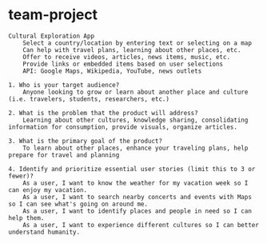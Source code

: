 # team-project


    Cultural Exploration App
        Select a country/location by entering text or selecting on a map
        Can help with travel plans, learning about other places, etc.
        Offer to receive videos, articles, news items, music, etc.
        Provide links or embedded items based on user selections
        API: Google Maps, Wikipedia, YouTube, news outlets

    1. Who is your target audience?
        Anyone looking to grow or learn about another place and culture (i.e. travelers, students, researchers, etc.)

    2. What is the problem that the product will address?
        Learning about other cultures, knowledge sharing, consolidating information for consumption, provide visuals, organize articles.

    3. What is the primary goal of the product?
        To learn about other places, enhance your traveling plans, help prepare for travel and planning

    4. Identify and prioritize essential user stories (limit this to 3 or fewer)?
        As a user, I want to know the weather for my vacation week so I can enjoy my vacation.
        As a user, I want to search nearby concerts and events with Maps so I can see what's going on around me.
        As a user, I want to identify places and people in need so I can help them.
        As a user, I want to experience different cultures so I can better understand humanity.